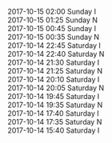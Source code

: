 2017-10-15 02:00 Sunday  I  
2017-10-15 01:25 Sunday  N  
2017-10-15 00:45 Sunday  I  
2017-10-15 00:35 Sunday  N  
2017-10-14 22:45 Saturday  I  
2017-10-14 22:40 Saturday  N  
2017-10-14 21:30 Saturday  I  
2017-10-14 21:25 Saturday  N  
2017-10-14 20:10 Saturday  I  
2017-10-14 20:05 Saturday  N  
2017-10-14 19:45 Saturday  I  
2017-10-14 19:35 Saturday  N  
2017-10-14 17:40 Saturday  I  
2017-10-14 17:35 Saturday  N  
2017-10-14 15:40 Saturday  I  
